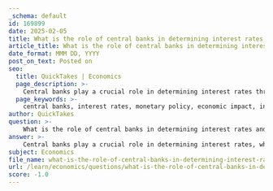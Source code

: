 ```yaml
---
_schema: default
id: 169899
date: 2025-02-05
title: What is the role of central banks in determining interest rates and their impact on the economy?
article_title: What is the role of central banks in determining interest rates and their impact on the economy?
date_format: MMM DD, YYYY
post_on_text: Posted on
seo:
  title: QuickTakes | Economics
  page_description: >-
    Central banks play a crucial role in determining interest rates through monetary policy, influencing economic conditions, consumer behavior, and investment decisions, while managing inflation and promoting long-term economic stability.
  page_keywords: >-
    central banks, interest rates, monetary policy, economic impact, inflation control, consumer behavior, investment decisions, economic stability, borrowing costs, economic growth
author: QuickTakes
question: >-
    What is the role of central banks in determining interest rates and their impact on the economy?
answer: >-
    Central banks play a crucial role in determining interest rates, which significantly impacts the economy. Their primary tool for influencing economic conditions is monetary policy, which involves adjusting interest rates to manage economic activity.\n\n### Role of Central Banks in Determining Interest Rates\n\n1. **Monetary Policy Implementation**: Central banks, such as the Bank of Canada or the Federal Reserve in the United States, set benchmark interest rates that influence the cost of borrowing across the economy. By raising or lowering these rates, central banks can either encourage or discourage borrowing and spending.\n\n2. **Economic Conditions**: During economic downturns, central banks may lower interest rates to make borrowing cheaper. This encourages consumers and businesses to take loans for spending and investment, which can help stimulate economic growth. Conversely, in times of economic overheating, where inflation is a concern, central banks may raise interest rates to cool down the economy by making borrowing more expensive.\n\n3. **Inflation Control**: Central banks aim to maintain price stability. By adjusting interest rates, they can influence inflation rates. Lower interest rates can lead to increased spending and investment, potentially raising inflation, while higher rates can help keep inflation in check by reducing spending.\n\n### Impact of Interest Rates on the Economy\n\n1. **Consumer Behavior**: The relationship between interest rates and consumer behavior is direct. Lower interest rates typically encourage borrowing and spending, leading to increased economic activity. For example, when the Bank of Canada lowers interest rates, it makes loans for homes and businesses cheaper, which can stimulate economic growth.\n\n2. **Investment Decisions**: Businesses also respond to interest rate changes. Lower rates can lead to increased capital investment as the cost of financing projects decreases. Conversely, higher rates can deter investment, slowing down economic growth.\n\n3. **Recession Risks**: If interest rates are raised too quickly or too high, it can lead to reduced consumer spending and investment, potentially triggering a recession. This is particularly relevant in contexts of economic uncertainty, where businesses and consumers may already be hesitant to spend.\n\n4. **Long-term Economic Stability**: Central banks aim to create a stable economic environment. By carefully managing interest rates, they can help smooth out economic cycles, reducing the severity of recessions and promoting sustainable growth.\n\nIn summary, central banks are pivotal in shaping economic conditions through their control of interest rates. Their decisions directly influence borrowing costs, consumer spending, business investment, and overall economic stability. The dynamic interplay between interest rates and economic activity underscores the importance of central banks in managing the economy effectively.
subject: Economics
file_name: what-is-the-role-of-central-banks-in-determining-interest-rates-and-their-impact-on-the-economy.md
url: /learn/economics/questions/what-is-the-role-of-central-banks-in-determining-interest-rates-and-their-impact-on-the-economy
score: -1.0
---
```


&nbsp;
